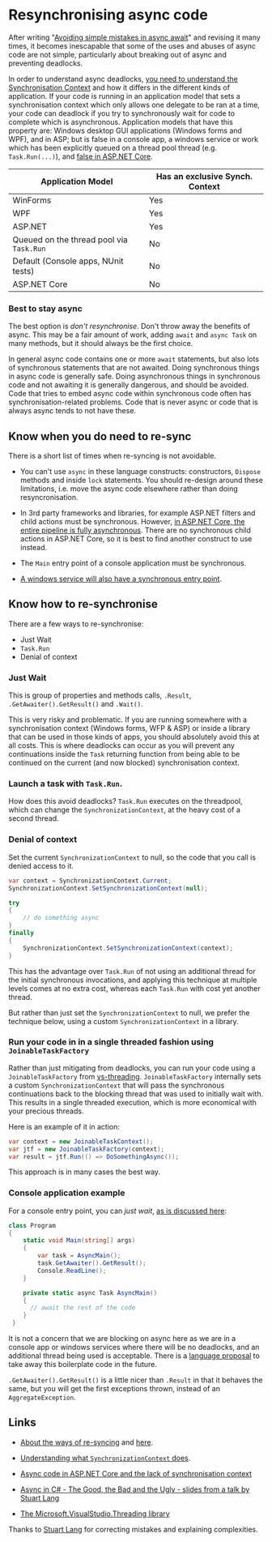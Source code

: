 # Resynchronising async code

After writing "[Avoiding simple mistakes in async await](./AsyncBasicMistakes)" and revising it many times, 
it becomes inescapable that some of the uses and abuses of async code are not simple, particularly about breaking out of async and preventing deadlocks.

In order to understand async deadlocks, [you need to understand the Synchronisation Context](https://msdn.microsoft.com/en-us/magazine/gg598924.aspx) 
and how it differs in the different kinds of application. 
If your code is running in an application model that sets a synchronisation context which only allows one delegate to be ran at a time, your code can deadlock if you try to synchronously wait for code to complete which is asynchronous.
Application models that have this property are: Windows desktop GUI applications (Windows forms and WPF), and in ASP; 
but is false in a console app, a windows service or work which has been explicitly queued on a thread pool thread (e.g. `Task.Run(...)`), and [false in ASP.NET Core](http://blog.stephencleary.com/2017/03/aspnetcore-synchronization-context.html). 


| Application Model                        | Has an exclusive Synch. Context |
|------------------------------------------|---------------------------------|
| WinForms                                 | Yes                             |
| WPF                                      | Yes                             |
| ASP.NET                                  | Yes                             |
| Queued on the thread pool via `Task.Run` | No                              |
| Default (Console apps, NUnit tests)      | No                              |
| ASP.NET Core                             | No                              |


### Best to stay async

The best option is *don't resynchronise*. Don't throw away the benefits of async. This may be a fair amount of work, adding `await` and `async Task` on many methods, but it should always be the first choice.

In general async code contains one or more `await` statements, but also lots of synchronous statements that are not awaited. Doing synchronous things in async code is generally safe. Doing asynchronous things in synchronous code and not awaiting it is generally dangerous, and should be avoided. Code that tries to embed async code within synchronous code often has synchronisation-related problems. Code that is never async or code that is always async tends to not have these.

## Know when you do need to re-sync

There is a short list of times when re-syncing is not avoidable.

- You can't use `async` in these language constructs: constructors, `Dispose` methods and inside `lock` statements. You should re-design around these limitations, i.e. move the async code elsewhere rather than doing resyncronisation.

- In 3rd party frameworks and libraries, for example ASP.NET filters and child actions must be synchronous. However, [in ASP.NET Core, the entire pipeline is fully asynchronous](http://blog.stephencleary.com/2017/03/aspnetcore-synchronization-context.html). There are no synchronous child actions in ASP.NET Core, so it is best to find another construct to use instead.

- The `Main` entry point of a console application must be synchronous. 

- [A windows service will also have a synchronous entry point](http://stackoverflow.com/questions/39656932/how-to-handle-async-start-errors-in-topshelf).

## Know how to re-synchronise

There are a few ways to re-synchronise:

* Just Wait
* `Task.Run`
* Denial of context

### Just Wait

This is group of properties and methods calls,  `.Result`, `.GetAwaiter().GetResult()` and `.Wait()`. 

This is very risky and problematic. If you are running somewhere with a synchronisation context (Windows forms, WFP & ASP) or inside a library that can be used in those kinds of apps, you should absolutely avoid this at all costs. 
This is where deadlocks can occur as you will prevent any continuations inside the `Task` returning function from being able to be continued on the current (and now blocked) synchronisation context.

### Launch a task with `Task.Run`.

How does this avoid deadlocks? `Task.Run` executes on the threadpool, which can change the `SynchronizationContext`, at the heavy cost of a second thread.

### Denial of context

Set the current `SynchronizationContext` to null, so the code that you call is denied access to it.

```csharp
var context = SynchronizationContext.Current;
SynchronizationContext.SetSynchronizationContext(null);

try
{
	// do something async
}
finally
{
	SynchronizationContext.SetSynchronizationContext(context);
}
```

This has the advantage over `Task.Run` of not using an additional thread for the initial synchronous invocations, and applying this technique at multiple levels comes at no extra cost, whereas each `Task.Run` with cost yet another thread.

But rather than just set the `SynchronizationContext` to null, we prefer the technique below, using a custom `SynchronizationContext` in a library.


### Run your code in in a single threaded fashion using `JoinableTaskFactory`

Rather than just mitigating from deadlocks, you can run your code using a `JoinableTaskFactory` from [vs-threading](https://github.com/Microsoft/vs-threading/). `JoinableTaskFactory` internally sets a custom `SynchronizationContext` that will pass the synchronous continuations back to the blocking thread that was used to initially wait with. This results in a single threaded execution, which is more economical with your precious threads.

Here is an example of it in action:

```csharp
var context = new JoinableTaskContext();
var jtf = new JoinableTaskFactory(context);
var result = jtf.Run(() => DoSomethingAsync());
```

This approach is in many cases the best way.

### Console application example

For a console entry point, you can *just wait*, [as is discussed here](http://stackoverflow.com/questions/9208921/cant-specify-the-async-modifier-on-the-main-method-of-a-console-app):
 
```csharp
class Program
{
	static void Main(string[] args)
	{
		var task = AsyncMain();
		task.GetAwaiter().GetResult();
		Console.ReadLine();
	}

	private static async Task AsyncMain()
	{
	  // await the rest of the code
	}
 }  
```
It is not a concern that we are blocking on async here as we are in a console app or windows services where there will be no deadlocks, and an additional thread being used is acceptable. There is a [language proposal](https://github.com/dotnet/csharplang/blob/master/proposals/async-main.md) to take away this boilerplate code in the future.

`.GetAwaiter().GetResult()` is a little nicer than `.Result` in that it behaves the same, but you will get the first exceptions thrown, instead of an `AggregateException`.

## Links

* [About the ways of re-syncing](http://stackoverflow.com/questions/42223162/task-run-vs-null-synchronizationcontext/) and [here](http://stackoverflow.com/questions/25095243/set-synchronizationcontext-to-null-instead-of-using-configureawaitfalse/).

* [Understanding what `SynchronizationContext` does](http://stackoverflow.com/questions/18097471/what-does-synchronizationcontext-do).

* [Async code in ASP.NET Core and the lack of synchronisation context](http://blog.stephencleary.com/2017/03/aspnetcore-synchronization-context.html)

* [Async in C# - The Good, the Bad and the Ugly - slides from a talk by Stuart Lang](https://speakerdeck.com/slang25/async-in-c-number-the-good-the-bad-and-the-ugly)

* [The Microsoft.VisualStudio.Threading library](https://github.com/Microsoft/vs-threading/)

Thanks to [Stuart Lang](https://github.com/slang25) for correcting mistakes and explaining complexities.